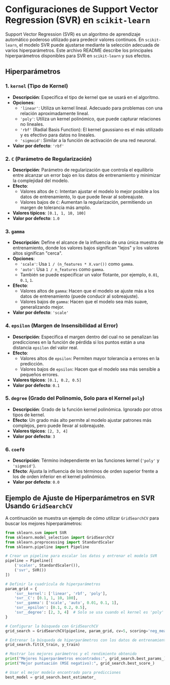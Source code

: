 # Configuraciones de Support Vector Regression (SVR) en `scikit-learn`

Support Vector Regression (SVR) es un algoritmo de aprendizaje automático poderoso utilizado para predecir valores continuos. En `scikit-learn`, el modelo SVR puede ajustarse mediante la selección adecuada de varios hiperparámetros. Este archivo README describe los principales hiperparámetros disponibles para SVR en `scikit-learn` y sus efectos.

## Hiperparámetros

### 1. `kernel` (Tipo de Kernel)
- **Descripción**: Especifica el tipo de kernel que se usará en el algoritmo.
- **Opciones**:
  - `'linear'`: Utiliza un kernel lineal. Adecuado para problemas con una relación aproximadamente lineal.
  - `'poly'`: Utiliza un kernel polinómico, que puede capturar relaciones no lineales.
  - `'rbf'` (Radial Basis Function): El kernel gaussiano es el más utilizado y es efectivo para datos no lineales.
  - `'sigmoid'`: Similar a la función de activación de una red neuronal.
- **Valor por defecto**: `'rbf'`

### 2. `C` (Parámetro de Regularización)
- **Descripción**: Parámetro de regularización que controla el equilibrio entre alcanzar un error bajo en los datos de entrenamiento y minimizar la complejidad del modelo.
- **Efecto**:
  - Valores altos de `C`: Intentan ajustar el modelo lo mejor posible a los datos de entrenamiento, lo que puede llevar al sobreajuste.
  - Valores bajos de `C`: Aumentan la regularización, permitiendo un margen de tolerancia más amplio.
- **Valores típicos**: `[0.1, 1, 10, 100]`
- **Valor por defecto**: `1.0`

### 3. `gamma`
- **Descripción**: Define el alcance de la influencia de una única muestra de entrenamiento, donde los valores bajos significan "lejos" y los valores altos significan "cerca".
- **Opciones**:
  - `'scale'`: Usa `1 / (n_features * X.var())` como `gamma`.
  - `'auto'`: Usa `1 / n_features` como `gamma`.
  - También se puede especificar un valor flotante, por ejemplo, `0.01`, `0.1`, `1`.
- **Efecto**:
  - Valores altos de `gamma`: Hacen que el modelo se ajuste más a los datos de entrenamiento (puede conducir al sobreajuste).
  - Valores bajos de `gamma`: Hacen que el modelo sea más suave, generalizando mejor.
- **Valor por defecto**: `'scale'`

### 4. `epsilon` (Margen de Insensibilidad al Error)
- **Descripción**: Especifica el margen dentro del cual no se penalizan las predicciones en la función de pérdida si los puntos están a una distancia `epsilon` del valor real.
- **Efecto**:
  - Valores altos de `epsilon`: Permiten mayor tolerancia a errores en la predicción.
  - Valores bajos de `epsilon`: Hacen que el modelo sea más sensible a pequeños errores.
- **Valores típicos**: `[0.1, 0.2, 0.5]`
- **Valor por defecto**: `0.1`

### 5. `degree` (Grado del Polinomio, Solo para el Kernel `poly`)
- **Descripción**: Grado de la función kernel polinómica. Ignorado por otros tipos de kernel.
- **Efecto**: Un grado más alto permite al modelo ajustar patrones más complejos, pero puede llevar al sobreajuste.
- **Valores típicos**: `[2, 3, 4]`
- **Valor por defecto**: `3`

### 6. `coef0`
- **Descripción**: Término independiente en las funciones kernel (`'poly'` y `'sigmoid'`).
- **Efecto**: Ajusta la influencia de los términos de orden superior frente a los de orden inferior en el kernel polinómico.
- **Valor por defecto**: `0.0`

## Ejemplo de Ajuste de Hiperparámetros en SVR Usando `GridSearchCV`

A continuación se muestra un ejemplo de cómo utilizar `GridSearchCV` para buscar los mejores hiperparámetros:

```python
from sklearn.svm import SVR
from sklearn.model_selection import GridSearchCV
from sklearn.preprocessing import StandardScaler
from sklearn.pipeline import Pipeline

# Crear un pipeline para escalar los datos y entrenar el modelo SVR
pipeline = Pipeline([
    ('scaler', StandardScaler()),
    ('svr', SVR())
])

# Definir la cuadrícula de hiperparámetros
param_grid = {
    'svr__kernel': ['linear', 'rbf', 'poly'],
    'svr__C': [0.1, 1, 10, 100],
    'svr__gamma': ['scale', 'auto', 0.01, 0.1, 1],
    'svr__epsilon': [0.1, 0.2, 0.5],
    'svr__degree': [2, 3, 4]  # Solo se usa cuando el kernel es 'poly'
}

# Configurar la búsqueda con GridSearchCV
grid_search = GridSearchCV(pipeline, param_grid, cv=5, scoring='neg_mean_squared_error', n_jobs=-1, verbose=2)

# Entrenar la búsqueda de hiperparámetros con los datos de entrenamiento
grid_search.fit(X_train, y_train)

# Mostrar los mejores parámetros y el rendimiento obtenido
print("Mejores hiperparámetros encontrados:", grid_search.best_params_)
print("Mejor puntuación (MSE negativo):", grid_search.best_score_)

# Usar el mejor modelo encontrado para predicciones
best_model = grid_search.best_estimator_
```